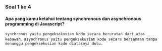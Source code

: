 ### Soal 1 ke 4
#### Apa yang kamu ketahui tentang synchronous dan asynchronous programming di Javascript?

```synchronus yaitu pengeksekusian kode secara berurutan dari atas kebawah.```
```asynchronus yaitu pengeksekusian kode secara bersamaan tanpa menunggu pengeksekusian kode diatasnya dulu.```

